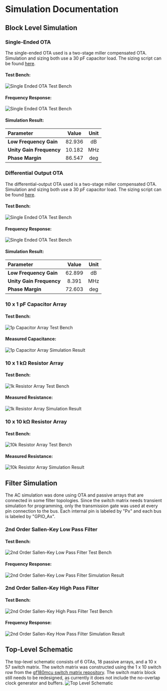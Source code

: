 # Simulation Documentation

## Block Level Simulation

### Single-Ended OTA
The single-ended OTA used is a two-stage miller compensated OTA. Simulation and sizing both use a 30 pF capacitor load. The sizing script can be found [here](https://github.com/assaify/creactive-chipathon-2025/blob/main/designs/program/sizing-two_stage_ota.ipynb).
#### Test Bench:
![Single Ended OTA Test Bench](figures/tb_single_ended_ota.svg)
#### Frequency Response:
![Single Ended OTA Test Bench](figures/tb_single_ended_ota_fresponse.svg)
#### Simulation Result:
| Parameter | Value | Unit |
| :--- | :---: | :---: |
| **Low Frequency Gain** | 82.936 | dB |
| **Unity Gain Frequency** | 10.182 | MHz |
| **Phase Margin** | 86.547 | deg |

### Differential Output OTA
The differential-output OTA used is a two-stage miller compensated OTA. Simulation and sizing both use a 30 pF capacitor load. The sizing script can be found [here](https://github.com/assaify/creactive-chipathon-2025/blob/main/designs/program/sizing-two_stage_ota.ipynb).
#### Test Bench:
![Single Ended OTA Test Bench](figures/tb_differential_ota.svg)
#### Frequency Response:
![Single Ended OTA Test Bench](figures/tb_differential_ota_fresponse.svg)

#### Simulation Result:
| Parameter | Value | Unit |
| :--- | :---: | :---: |
| **Low Frequency Gain** | 62.899 | dB |
| **Unity Gain Frequency** | 8.391 | MHz |
| **Phase Margin** | 72.603 | deg |

### 10 x 1 pF Capacitor Array
#### Test Bench:
![1p Capacitor Array Test Bench](figures/tb_cap_10x1p.svg)
#### Measured Capacitance:
![1p Capacitor Array Simulation Result](figures/tb_cap_10x1p_capacitance.png)

### 10 x 1 kΩ Resistor Array
#### Test Bench:
![1k Resistor Array Test Bench](figures/tb_res_10x1k.svg)
#### Measured Resistance:
![1k Resistor Array Simulation Result](figures/tb_res_10x1k_resistance.png)

### 10 x 10 kΩ Resistor Array
#### Test Bench:
![10k Resistor Array Test Bench](figures/tb_res_10x10k.svg)
#### Measured Resistance:
![10k Resistor Array Simulation Result](figures/tb_res_10x10k_resistance.png)

## Filter Simulation
The AC simulation was done using OTA and passive arrays that are connected in some filter topologies. Since the switch matrix needs transient simulation for programming, only the transmission gate was used at every pin connection to the bus. Each internal pin is labeled by "Px" and each bus is labeled by "GPIO_Ax".

### 2nd Order Sallen-Key Low Pass Filter
#### Test Bench:
![2nd Order Sallen-Key Low Pass Filter Test Bench](figures/sim_lk_lpf_2ord_4psv.svg)
#### Frequency Response:
![2nd Order Sallen-Key Low Pass Filter Simulation Result](figures/sim_lk_lpf_2ord_4psv_fresponse.png)
### 2nd Order Sallen-Key High Pass Filter
#### Test Bench:
![2nd Order Sallen-Key High Pass Filter Test Bench](figures/sim_lk_hpf_2ord_4psv.svg)
#### Frequency Response:
![2nd Order Sallen-Key How Pass Filter Simulation Result](figures/sim_lk_hpf_2ord_4psv_fresponse.png)

## Top-Level Schematic
The top-level schematic consists of 6 OTAs, 18 passive arrays, and a 10 x 57 switch matrix. The switch matrix was constructed using the 1 x 10 switch row from the [gf180mcu switch matrix repository](https://github.com/assaify/creactive-chipathon-2025/blob/main/designs/program/sizing-two_stage_ota.ipynb). The switch matrix block still needs to be redesigned, as currently it does not include the no-overlap clock generator and buffers.
![Top Level Schematic](figures/filter_block_6_ota.svg)